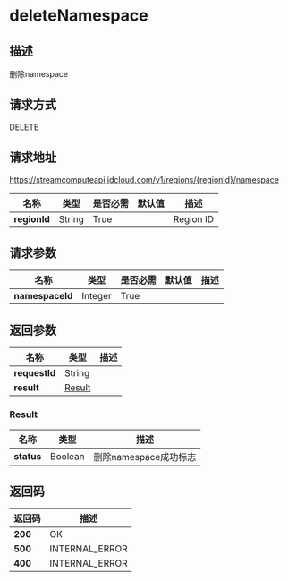 # deleteNamespace


## 描述
删除namespace

## 请求方式
DELETE

## 请求地址
https://streamcomputeapi.jdcloud.com/v1/regions/{regionId}/namespace

|名称|类型|是否必需|默认值|描述|
|---|---|---|---|---|
|**regionId**|String|True||Region ID|

## 请求参数
|名称|类型|是否必需|默认值|描述|
|---|---|---|---|---|
|**namespaceId**|Integer|True|||


## 返回参数
|名称|类型|描述|
|---|---|---|
|**requestId**|String||
|**result**|[Result](##Result)||


### <a name="Result">Result</a>
|名称|类型|描述|
|---|---|---|
|**status**|Boolean|删除namespace成功标志|

## 返回码
|返回码|描述|
|---|---|
|**200**|OK|
|**500**|INTERNAL_ERROR|
|**400**|INTERNAL_ERROR|
